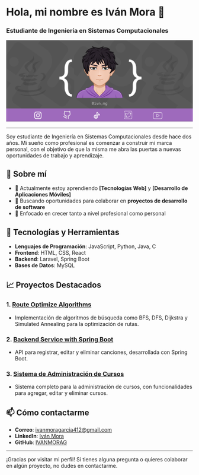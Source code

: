 # Hola, mi nombre es Iván Mora 👋

### Estudiante de Ingeniería en Sistemas Computacionales

![Presentacion](https://github.com/IVANMORAG/IVANMORAG/blob/main/Presentacion.png)

---

Soy estudiante de Ingeniería en Sistemas Computacionales desde hace dos años. Mi sueño como profesional es comenzar a construir mi marca personal, con el objetivo de que la misma me abra las puertas a nuevas oportunidades de trabajo y aprendizaje.

## 🚀 Sobre mí

- 🌱 Actualmente estoy aprendiendo **[Tecnologías Web]** y **[Desarrollo de Aplicaciones Móviles]**
- 💼 Buscando oportunidades para colaborar en **proyectos de desarrollo de software**
- 🎯 Enfocado en crecer tanto a nivel profesional como personal

## 🔧 Tecnologías y Herramientas

- **Lenguajes de Programación**: JavaScript, Python, Java, C
- **Frontend**: HTML, CSS, React
- **Backend**: Laravel, Spring Boot
- **Bases de Datos**: MySQL

## 📈 Proyectos Destacados

### 1. [Route Optimize Algorithms](https://github.com/IVANMORAG/Route-Optimize-Algorithms)
- Implementación de algoritmos de búsqueda como BFS, DFS, Dijkstra y Simulated Annealing para la optimización de rutas.

### 2. [Backend Service with Spring Boot](https://github.com/IVANMORAG/backend-service-with-spring-boot)
- API para registrar, editar y eliminar canciones, desarrollada con Spring Boot.

### 3. [Sistema de Administración de Cursos](https://github.com/IVANMORAG/admin-course-system)
- Sistema completo para la administración de cursos, con funcionalidades para agregar, editar y eliminar cursos.

## 📫 Cómo contactarme

- **Correo**: ivanmoragarcia412@gmail.com
- **LinkedIn**: [Iván Mora](https://www.linkedin.com/in/ivanmora)
- **GitHub**: [IVANMORAG](https://github.com/IVANMORAG)

---

¡Gracias por visitar mi perfil! Si tienes alguna pregunta o quieres colaborar en algún proyecto, no dudes en contactarme.
